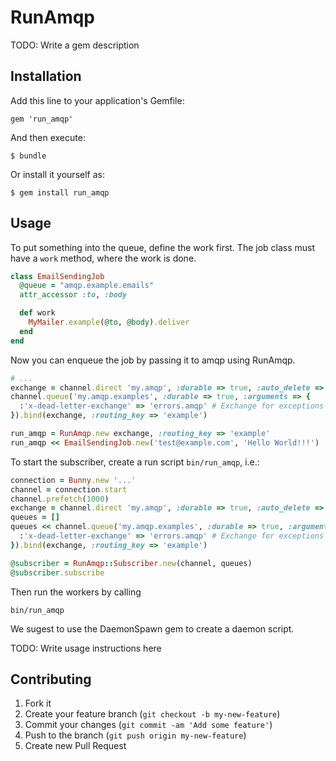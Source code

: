 # RunAmqp

TODO: Write a gem description

## Installation

Add this line to your application's Gemfile:

    gem 'run_amqp'

And then execute:

    $ bundle

Or install it yourself as:

    $ gem install run_amqp

## Usage

To put something into the queue, define the work first. The job class
must have a `work` method, where the work is done.

```ruby
class EmailSendingJob
  @queue = "amqp.example.emails"
  attr_accessor :to, :body

  def work
    MyMailer.example(@to, @body).deliver
  end
end
```

Now you can enqueue the job by passing it to amqp using RunAmqp.

```ruby
# ...
exchange = channel.direct 'my.amqp', :durable => true, :auto_delete => false
channel.queue('my.amqp.examples', :durable => true, :arguments => {
  :'x-dead-letter-exchange' => 'errors.amqp' # Exchange for exceptions
}).bind(exchange, :routing_key => 'example')

run_amqp = RunAmqp.new exchange, :routing_key => 'example'
run_amqp << EmailSendingJob.new('test@example.com', 'Hello World!!!')
```

To start the subscriber, create a run script `bin/run_amqp`, i.e.:

```ruby
connection = Bunny.new '...'
channel = connection.start
channel.prefetch(1000)
exchange = channel.direct 'my.amqp', :durable => true, :auto_delete => false
queues = []
queues << channel.queue('my.amqp.examples', :durable => true, :arguments => {
  :'x-dead-letter-exchange' => 'errors.amqp' # Exchange for exceptions
}).bind(exchange, :routing_key => 'example')

@subscriber = RunAmqp::Subscriber.new(channel, queues)
@subscriber.subscribe
```

Then run the workers by calling 

    bin/run_amqp

We sugest to use the DaemonSpawn gem to create a daemon script.

TODO: Write usage instructions here

## Contributing

1. Fork it
2. Create your feature branch (`git checkout -b my-new-feature`)
3. Commit your changes (`git commit -am 'Add some feature'`)
4. Push to the branch (`git push origin my-new-feature`)
5. Create new Pull Request
